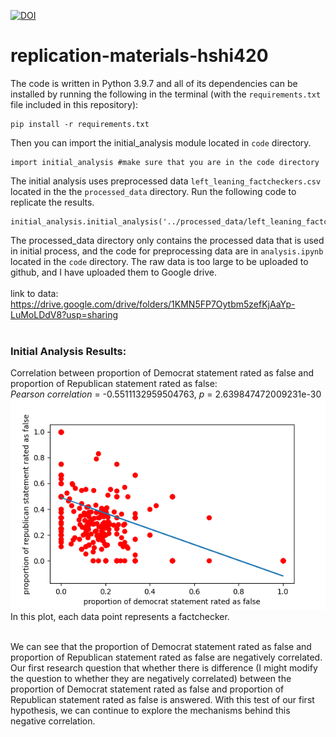 [![DOI](https://zenodo.org/badge/484130480.svg)](https://zenodo.org/badge/latestdoi/484130480)

# replication-materials-hshi420
The code is written in Python 3.9.7 and all of its dependencies can be installed by running the following in the terminal (with the ``requirements.txt`` file included in this repository): 
```
pip install -r requirements.txt
```
Then you can import the initial_analysis module located in ``code`` directory.
```
import initial_analysis #make sure that you are in the code directory
```
The initial analysis uses preprocessed data ``left_leaning_factcheckers.csv`` located in the the ``processed_data`` directory. Run the following code to replicate the results.
```
initial_analysis.initial_analysis('../processed_data/left_leaning_factcheckers.csv')
```
The processed_data directory only contains the processed data that is used in initial process, and the code for preprocessing data are in ``analysis.ipynb`` located in the ``code`` directory. The raw data is too large to be uploaded to github, and I have uploaded them to Google drive.
</br></br>
link to data: https://drive.google.com/drive/folders/1KMN5FP7Oytbm5zefKjAaYp-LuMoLDdV8?usp=sharing
</br></br>
### Initial Analysis Results:
Correlation between proportion of Democrat statement rated as false and proportion of Republican statement rated as false: </br>
*Pearson correlation* = -0.5511132959504763, *p* = 2.639847472009231e-30
![plot](README_file/initial_analysis.png) </br>
In this plot, each data point represents a factchecker. </br></br>

We can see that the proportion of Democrat statement rated as false and proportion of Republican statement rated as false are negatively correlated. Our first research question that whether there is difference (I might modify the question to whether they are negatively correlated) between the proportion of Democrat statement rated as false and proportion of Republican statement rated as false is answered. With this test of our first hypothesis, we can continue to explore the mechanisms behind this negative correlation.

